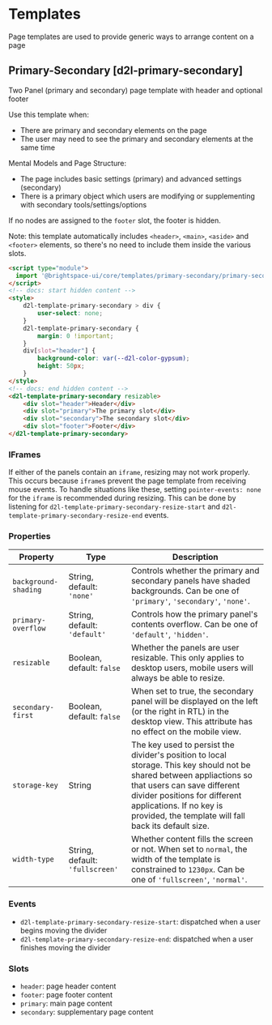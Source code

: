 # Templates
Page templates are used to provide generic ways to arrange content on a page

## Primary-Secondary [d2l-primary-secondary]
Two Panel (primary and secondary) page template with header and optional footer

Use this template when:
* There are primary and secondary elements on the page
* The user may need to see the primary and secondary elements at the same time

Mental Models and Page Structure:
* The page includes basic settings (primary) and advanced settings (secondary)
* There is a primary object which users are modifying or supplementing with secondary tools/settings/options

If no nodes are assigned to the `footer` slot, the footer is hidden.

Note: this template automatically includes `<header>`, `<main>`, `<aside>` and `<footer>` elements, so there's no need to include them inside the various slots.

<!-- docs: demo live name:d2l-template-primary-secondary autoSize:false size:large -->
```html
<script type="module">
  import '@brightspace-ui/core/templates/primary-secondary/primary-secondary.js';
</script>
<!-- docs: start hidden content -->
<style>
	d2l-template-primary-secondary > div {
		user-select: none;
	}
	d2l-template-primary-secondary {
		margin: 0 !important;
	}
	div[slot="header"] {
		background-color: var(--d2l-color-gypsum);
		height: 50px;
	}
</style>
<!-- docs: end hidden content -->
<d2l-template-primary-secondary resizable>
    <div slot="header">Header</div>
    <div slot="primary">The primary slot</div>
    <div slot="secondary">The secondary slot</div>
    <div slot="footer">Footer</div>
</d2l-template-primary-secondary>
```

### IFrames

If either of the panels contain an `iframe`, resizing may not work properly. This occurs because `iframe`s prevent the page template from receiving mouse events. To handle situations like these, setting `pointer-events: none` for the `iframe` is recommended during resizing. This can be done by listening for `d2l-template-primary-secondary-resize-start` and `d2l-template-primary-secondary-resize-end` events.

<!-- docs: start hidden content -->
### Properties

| Property | Type | Description |
|---|---|---|
| `background-shading` | String, default: `'none'` | Controls whether the primary and secondary panels have shaded backgrounds. Can be one of `'primary'`, `'secondary'`, `'none'`. |
| `primary-overflow` | String, default: `'default'` | Controls how the primary panel's contents overflow. Can be one of `'default'`, `'hidden'`. |
| `resizable` | Boolean, default: `false` | Whether the panels are user resizable. This only applies to desktop users, mobile users will always be able to resize. |
| `secondary-first` | Boolean, default: `false` | When set to true, the secondary panel will be displayed on the left (or the right in RTL) in the desktop view. This attribute has no effect on the mobile view. |
| `storage-key` | String | The key used to persist the divider's position to local storage. This key should not be shared between appliactions so that users can save different divider positions for different applications. If no key is provided, the template will fall back its default size. |
| `width-type` | String, default: `'fullscreen'` | Whether content fills the screen or not. When set to `normal`, the width of the template is constrained to `1230px`. Can be one of `'fullscreen'`, `'normal'`. |

### Events
* `d2l-template-primary-secondary-resize-start`: dispatched when a user begins moving the divider
* `d2l-template-primary-secondary-resize-end`: dispatched when a user finishes moving the divider

### Slots
* `header`: page header content
* `footer`: page footer content
* `primary`: main page content
* `secondary`: supplementary page content
<!-- docs: end hidden content -->
